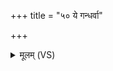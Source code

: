 +++
title = "५० ये गन्धर्वा"

+++
<details><summary>मूलम् (VS)</summary>

ये ग॑न्ध॒र्वा अ॑प्स॒रसो॒ ये चा॒रायाः॑ किमी॒दिनः॑।  
पि॑शा॒चान्त्सर्वा॒ रक्षां॑सि॒ तान॒स्मद्भू॑मे यावय ॥
</details>